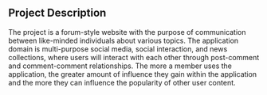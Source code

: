 ## Project Description
The project is a forum-style website with the purpose of communication between like-minded individuals about various topics. The application domain is multi-purpose social media, social interaction, and news collections, where users will interact with each other through post-comment and comment-comment relationships. The more a member uses the application, the greater amount of influence they gain within the application and the more they can influence the popularity of other user content. 
